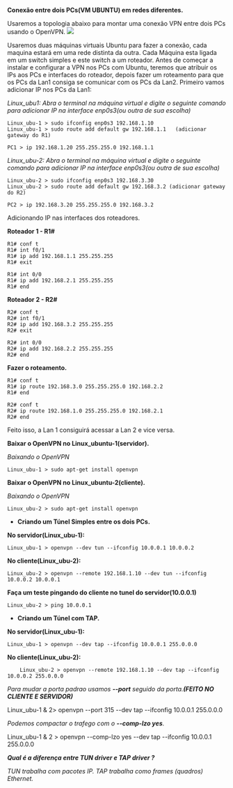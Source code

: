 **Conexão entre dois PCs(VM UBUNTU) em redes diferentes.**

Usaremos a topologia abaixo para montar uma conexão VPN entre dois PCs usando o OpenVPN.
![](https://uploaddeimagens.com.br/images/001/250/977/original/VPN_TOPOLOGIAt.png?1516038467)

Usaremos duas máquinas virtuais Ubuntu para fazer a conexão, cada maquina estará em uma rede distinta da outra. Cada Máquina esta ligada em um switch simples e este switch a um roteador. Antes de começar a instalar e configurar a VPN nos PCs com Ubuntu, teremos que atribuir os IPs aos PCs e interfaces do roteador, depois fazer um roteamento para que os PCs da Lan1 consiga se comunicar com os PCs da Lan2.
Primeiro vamos adicionar IP nos PCs da Lan1:

*Linux_ubu1: Abra o terminal na máquina virtual e digite o seguinte comando para adicionar IP na interface enp0s3(ou outra de sua escolha)*

	Linux_ubu-1 > sudo ifconfig enp0s3 192.168.1.10
	Linux_ubu-1 > sudo route add default gw 192.168.1.1   (adicionar gateway do R1)

	PC1 > ip 192.168.1.20 255.255.255.0 192.168.1.1

*Linux_ubu-2: Abra o terminal na máquina virtual e digite o seguinte comando para adicionar IP na interface enp0s3(ou outra de sua escolha)*
	
	Linux_ubu-2 > sudo ifconfig enp0s3 192.168.3.30
	Linux_ubu-2 > sudo route add default gw 192.168.3.2 (adicionar gateway do R2)
	
	PC2 > ip 192.168.3.20 255.255.255.0 192.168.3.2

Adicionando IP nas interfaces dos roteadores.

**Roteador 1 - R1#**

	R1# conf t
	R1# int f0/1
	R1# ip add 192.168.1.1 255.255.255
	R1# exit

	R1# int 0/0
	R1# ip add 192.168.2.1 255.255.255
	R1# end

**Roteador 2 - R2#**

	R2# conf t
	R2# int f0/1
	R2# ip add 192.168.3.2 255.255.255
	R2# exit

	R2# int 0/0
	R2# ip add 192.168.2.2 255.255.255
	R2# end

**Fazer o roteamento.**

	R1# conf t
	R1# ip route 192.168.3.0 255.255.255.0 192.168.2.2
	R1# end

	R2# conf t
	R2# ip route 192.168.1.0 255.255.255.0 192.168.2.1
	R2# end

Feito isso, a Lan 1 consiguirá acessar a Lan 2 e vice versa.

**Baixar o OpenVPN no Linux_ubuntu-1(servidor).**

*Baixando o OpenVPN*

	Linux_ubu-1 > sudo apt-get install openvpn

**Baixar o OpenVPN no Linux_ubuntu-2(cliente).**

*Baixando o OpenVPN*
	
	Linux_ubu-2 > sudo apt-get install openvpn

- **Criando um Túnel Simples entre os dois PCs.**

**No servidor(Linux_ubu-1):**

	Linux_ubu-1 > openvpn --dev tun --ifconfig 10.0.0.1 10.0.0.2

**No cliente(Linux_ubu-2):**
	
	Linux_ubu-2 > openvpn --remote 192.168.1.10 --dev tun --ifconfig 10.0.0.2 10.0.0.1

**Faça um teste pingando do cliente no tunel do servidor(10.0.0.1)**

	Linux_ubu-2 > ping 10.0.0.1

- **Criando um Túnel com TAP.**

**No servidor(Linux_ubu-1):**

	Linux_ubu-1 > openvpn --dev tap --ifconfig 10.0.0.1 255.0.0.0

**No cliente(Linux_ubu-2):**
	
		Linux_ubu-2 > openvpn --remote 192.168.1.10 --dev tap --ifconfig 10.0.0.2 255.0.0.0

*Para mudar a porta padrao usamos **--port** seguido da porta.**(FEITO NO CLIENTE E SERVIDOR)***

Linux_ubu-1 & 2> openvpn --port 315 --dev tap --ifconfig 10.0.0.1 255.0.0.0

*Podemos compactar o trafego com o **--comp-lzo yes**.* 

Linux_ubu-1 & 2 > openvpn --comp-lzo yes --dev tap --ifconfig 10.0.0.1 255.0.0.0


***Qual é a diferença entre TUN driver e TAP
driver ?***

*TUN trabalha com pacotes IP. TAP trabalha como frames (quadros)
Ethernet.*



